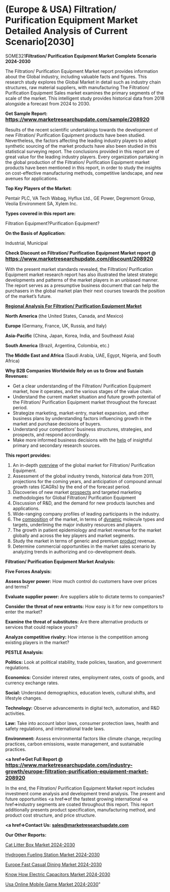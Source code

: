 # (Europe & USA) Filtration/ Purification Equipment Market Detailed Analysis of Current Scenario[2030]

SOME321<strong>Filtration/ Purification Equipment Market Complete Scenario 2024-2030</strong>

The Filtration/ Purification Equipment Market report provides information about the Global industry, including valuable facts and figures. This research study explores the Global Market in detail such as industry chain structures, raw material suppliers, with manufacturing The Filtration/ Purification Equipment Sales market examines the primary segments of the scale of the market. This intelligent study provides historical data from 2018 alongside a forecast from 2024 to 2030.

<strong>Get Sample Report: <a href=https://www.marketresearchupdate.com/sample/208920><font size=3 color=#0000ff>https://www.marketresearchupdate.com/sample/208920</font></a></strong>

Results of the recent scientific undertakings towards the development of new Filtration/ Purification Equipment products have been studied. Nevertheless, the factors affecting the leading industry players to adopt synthetic sourcing of the market products have also been studied in this statistical surveying report. The conclusions provided in this report are of great value for the leading industry players. Every organization partaking in the global production of the Filtration/ Purification Equipment market products have been mentioned in this report, in order to study the insights on cost-effective manufacturing methods, competitive landscape, and new avenues for applications.

<strong>Top Key Players of the Market:</strong>

Pentair PLC, VA Tech Wabag, Hyflux Ltd., GE Power, Degremont Group, Veolia Environment SA, Xylem Inc.

<strong>Types covered in this report are: </strong>

Filtration Equipment?Purification Equipment?

<strong>On the Basis of Application:</strong>

Industrial, Municipal

<strong>Check Discount on Filtration/ Purification Equipment Market report @ <a href=https://www.marketresearchupdate.com/discount/208920><font size=3 color=#0000ff>https://www.marketresearchupdate.com/discount/208920</font></a></strong>

With the present market standards revealed, the Filtration/ Purification Equipment market research report has also illustrated the latest strategic developments and patterns of the market players in an unbiased manner. The report serves as a presumptive business document that can help the purchasers in the global market plan their next courses towards the position of the market’s future.

<strong><u><b>Regional Analysis For Filtration/ Purification Equipment Market</b></u></strong>

<strong><b>North America</b></strong> (the United States, Canada, and Mexico)

<strong><b>Europe </b></strong>(Germany, France, UK, Russia, and Italy)

<strong><b>Asia-Pacific</b></strong> (China, Japan, Korea, India, and Southeast Asia)

<strong><b>South America</b></strong> (Brazil, Argentina, Colombia, etc.)

<strong><b>The Middle East and Africa</b></strong> (Saudi Arabia, UAE, Egypt, Nigeria, and South Africa)

<strong>Why B2B Companies Worldwide Rely on us to Grow and Sustain Revenues:</strong>
<ul>
  <li>Get a clear understanding of the Filtration/ Purification Equipment market, how it operates, and the various stages of the value chain.</li>
  <li>Understand the current market situation and future growth potential of the Filtration/ Purification Equipment market throughout the forecast period.</li>
  <li>Strategize marketing, market-entry, market expansion, and other business plans by understanding factors influencing growth in the market and purchase decisions of buyers.</li>
  <li>Understand your competitors’ business structures, strategies, and prospects, and respond accordingly.</li>
  <li>Make more informed business decisions with the <a href=ASDF991299>help</a> of insightful primary and secondary research sources.</li>
</ul>
<strong>This report provides:</strong>
<ol>
  <li>An in-depth <a href=>overview</a> of the global market for Filtration/ Purification Equipment.</li>
  <li>Assessment of the global industry trends, historical data from 2011, projections for the coming years, and anticipation of compound annual growth rates (CAGRs) by the end of the forecast period.</li>
  <li>Discoveries of new market <a href=>prospects</a> and targeted marketing methodologies for Global Filtration/ Purification Equipment</li>
  <li>Discussion of R&amp;D, and the demand for new products launches and applications.</li>
  <li>Wide-ranging company profiles of leading participants in the industry.</li>
  <li>The <a href=ASDF881288>composition</a> of the market, in terms of <a href=>dynamic</a> molecule types and targets, underlining the major industry resources and players.</li>
  <li>The growth in patient epidemiology and market revenue for the market globally and across the key players and market segments.</li>
  <li>Study the market in terms of generic and premium <a href=>product</a> revenue.</li>
  <li>Determine commercial opportunities in the market sales scenario by analyzing trends in authorizing and co-development deals.</li>
</ol>

<strong>Filtration/ Purification Equipment Market Analysis:</strong>

<strong>Five Forces Analysis:</strong>

<strong>Assess buyer power:</strong> How much control do customers have over prices and terms?

<strong>Evaluate supplier power:</strong> Are suppliers able to dictate terms to companies?

<strong>Consider the threat of new entrants:</strong> How easy is it for new competitors to enter the market?

<strong>Examine the threat of substitutes:</strong> Are there alternative products or services that could replace yours?

<strong>Analyze competitive rivalry:</strong> How intense is the competition among existing players in the market?

<strong>PESTLE Analysis:</strong>

<strong>Politics:</strong> Look at political stability, trade policies, taxation, and government regulations.

<strong>Economics:</strong> Consider interest rates, employment rates, costs of goods, and currency exchange rates.

<strong>Social:</strong> Understand demographics, education levels, cultural shifts, and lifestyle changes.

<strong>Technology:</strong> Observe advancements in digital tech, automation, and R&D activities.

<strong>Law:</strong> Take into account labor laws, consumer protection laws, health and safety regulations, and international trade laws.

<strong>Environment:</strong> Assess environmental factors like climate change, recycling practices, carbon emissions, waste management, and sustainable practices.

<strong><a href=>Get Full Report</a> @ <a href=https://www.marketresearchupdate.com/industry-growth/europe-filtration-purification-equipment-market-208920><font size=3 color=#0000ff>https://www.marketresearchupdate.com/industry-growth/europe-filtration-purification-equipment-market-208920</font></a></strong>

In the end, the Filtration/ Purification Equipment Market report includes investment come analysis and development trend analysis. The present and future opportunities <a href=>of</a> the fastest growing international <a href=>industry</a> segments are coated throughout this report. This report additionally presents product specification, manufacturing method, and product cost structure, and price structure.

<strong><a href=><strong>Contact Us:</strong></a></strong>
<strong>sales@marketresearchupdate.com</strong>

<strong>Our Other Reports:</strong>

<a href=https://www.linkedin.com/pulse/cat-litter-box-market-size-industry>Cat Litter Box Market 2024-2030</a>

<a href=https://www.linkedin.com/pulse/hydrogen-fueling-station-market-2023-analysis>Hydrogen Fueling Station Market 2024-2030</a>

<a href=https://www.linkedin.com/pulse/europe-fast-casual-dining-market-2023-2030-djhwf/>Europe Fast Casual Dining Market 2024-2030</a>

<a href=https://www.linkedin.com/pulse/know-how-electric-capacitors-market-rising-globally-vjk6c/>Know How Electric Capacitors Market 2024-2030</a>

<a href=https://www.linkedin.com/pulse/usa-online-mobile-game-market-witness-lwwlc/>Usa Online Mobile Game Market 2024-2030</a>"
